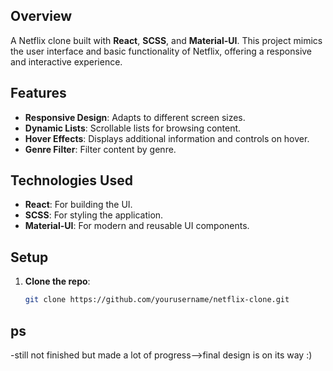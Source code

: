 ## Overview
A Netflix clone built with **React**, **SCSS**, and **Material-UI**. This project mimics the user interface and basic functionality of Netflix, offering a responsive and interactive experience.

## Features
- **Responsive Design**: Adapts to different screen sizes.
- **Dynamic Lists**: Scrollable lists for browsing content.
- **Hover Effects**: Displays additional information and controls on hover.
- **Genre Filter**: Filter content by genre.

## Technologies Used
- **React**: For building the UI.
- **SCSS**: For styling the application.
- **Material-UI**: For modern and reusable UI components.

## Setup
1. **Clone the repo**:
   ```bash
   git clone https://github.com/yourusername/netflix-clone.git
## ps
-still not finished but made a lot of progress-->final design is on its way :)
